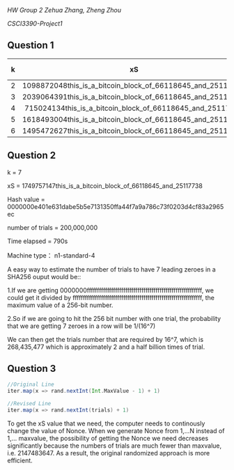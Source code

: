 *HW Group 2 Zehua Zhang, Zheng Zhou*

*CSCI3390-Project1*

## Question 1

| k    |                             xS                             | # of trials | Hash value                                                   | Time elapsed |
| ---- | :--------------------------------------------------------: | ----------- | ------------------------------------------------------------ | ------------ |
| 2    | 1098872048this_is_a_bitcoin_block_of_66118645_and_25117738 | 300         | 002c2284b1b0807a299864473e9b637711fe1384e84b3356a98baf6f7aab4776 | 9s           |
| 3    | 2039064391this_is_a_bitcoin_block_of_66118645_and_25117738 | 1000        | 000be26daeb62dd0834b80b0a17303597a41891a0f32fef0019ef177f3053bc5 | 9s           |
| 4    | 715024134this_is_a_bitcoin_block_of_66118645_and_25117738  | 70000       | 0000298cb454a28c175e196b8ac313d73ddcb8270f8165f0d804e009bcf6b6c5 | 10s          |
| 5    | 1618493004this_is_a_bitcoin_block_of_66118645_and_25117738 | 1000000     | 000007da5bf379d338f7ca5fd4476fde8ecb5582f00c8e6e5b13ad71a6a62b72 | 15s          |
| 6    | 1495472627this_is_a_bitcoin_block_of_66118645_and_25117738 | 5000000     | 0000005d02352f4927c59d090272e8cfccbdf989d4c378c3acaa7b1642a20a98 | 31s          |



## Question 2

k = 7

xS = 1749757147this_is_a_bitcoin_block_of_66118645_and_25117738

Hash value = 0000000e401e631dabe5b5e7131350ffa44f7a9a786c73f0203d4cf83a2965ec

number of trials = 200,000,000

Time elapsed = 790s

Machine type： n1-standard-4

A easy way to estimate the number of trials to have 7 leading zeroes in a SHA256 ouput would be::

1.If we are getting 0000000fffffffffffffffffffffffffffffffffffffffffffffffffffffffff,
we could get it divided by ffffffffffffffffffffffffffffffffffffffffffffffffffffffffffffffff, the maximum value of a 256-bit number. 

2.So if we are going to hit the 256 bit number with one trial, the probability that we are getting 7 zeroes in a row will be 1/(16^7)

We can then get the trials number that are required by 16^7, which is 268,435,477 which is approximately 2 and a half billion times of trial. 



## Question 3

```scala
//Original Line
iter.map(x => rand.nextInt(Int.MaxValue - 1) + 1)

//Revised Line
iter.map(x => rand.nextInt(trials) + 1)

```

To get the xS value that we need, the computer needs to continously change the value of Nonce. When we generate Nonce from 1,...N instead of 1,... maxvalue, the possibility of getting the Nonce we need decreases significantly because the numbers of trials are much fewer than maxvalue, i.e. 2147483647. As a result, the original randomized approach is more efficient.